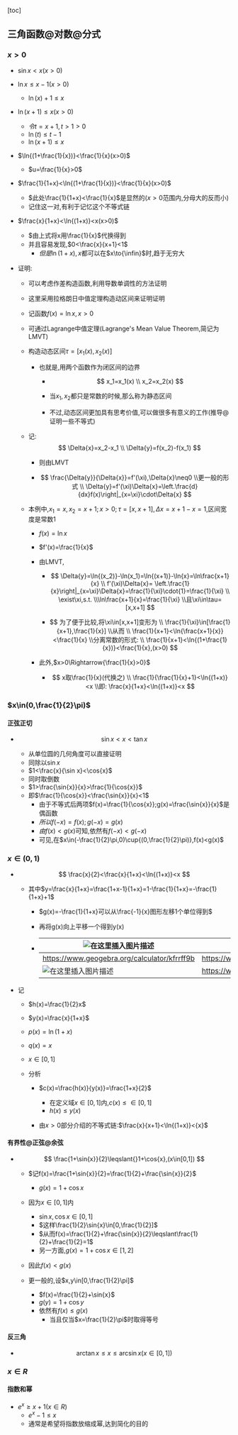 [toc]

## 三角函数@对数@分式

### $x>0$

- $\sin{x}<x(x>0)$

- $\ln{x}\leqslant{x-1}(x>0)$

  - $\ln{(x)}+1\leqslant{x}$

- $\ln{(x+1)}\leqslant{x}(x>0)$

  - $令t=x+1,t>1>0$
  - $\ln(t)\leqslant{t-1}$
  - $\ln{(x+1)}\leqslant{x}$

- $\ln{(1+\frac{1}{x})}<\frac{1}{x}(x>0)$

  - $u=\frac{1}{x}>0$

- $\frac{1}{1+x}<\ln{(1+\frac{1}{x})}<\frac{1}{x}(x>0)$

  - $此处\frac{1}{1+x}<\frac{1}{x}$是显然的($x>0$范围内,分母大的反而小)
  - 记住这一对,有利于记忆这个不等式链

- $\frac{x}{1+x}<\ln{(1+x)}<x(x>0)$

  - $由上式将x用\frac{1}{x}$代换得到
  - 并且容易发现,$0<\frac{x}{x+1}<1$
    - $但是\ln{(1+x)},x$都可以在$x\to{\infin}$时,趋于无穷大

- 证明:

  - 可以考虑作差构造函数,利用导数单调性的方法证明

  - 这里采用拉格朗日中值定理构造动区间来证明证明

  - 记函数$f(x)=\ln{x},x>0$

  - 可通过Lagrange中值定理(Lagrange's Mean Value Theorem,简记为LMVT)

  - 构造动态区间$\tau=[x_1(x),x_2(x)]$

    - 也就是,用两个函数作为闭区间的边界

      - $$
        x_1=x_1(x)
        \\
        x_2=x_2(x)
        $$

      - 当$x_1,x_2$都只是常数的时候,那么称为静态区间

      - 不过,动态区间更加具有思考价值,可以做很多有意义的工作(推导@证明一些不等式)

  - 记:
    $$
    \Delta{x}=x_2-x_1
    \\
    \Delta{y}=f(x_2)-f(x_1)
    $$

    - 则由LMVT

    - $$
      \frac{\Delta{y}}{\Delta{x}}=f'(\xi),\Delta{x}\neq0
      \\更一般的形式
      \\
      \Delta{y}=f'(\xi)\Delta{x}=\left.\frac{d}{dx}f(x)\right|_{x=\xi}\cdot\Delta{x}
      $$

  - 本例中,$x_1=x,x_2=x+1;x>0;\tau=[x,x+1],\Delta{x}=x+1-x=1$,区间宽度是常数1

    - $f(x)=\ln{x}$

    - $f'(x)=\frac{1}{x}$

    - 由LMVT,

      - $$
        \Delta{y}=\ln{(x_2)}-\ln(x_1)=\ln{(x+1)}-\ln{x}=\ln\frac{x+1}{x}
        \\
        f'(\xi)\Delta{x}=
        \left.\frac{1}{x}\right|_{x=\xi}\Delta{x}=\frac{1}{\xi}\cdot{1}=\frac{1}{\xi}
        \\
        \exist\xi,s.t.
        \\\ln\frac{x+1}{x}=\frac{1}{\xi}
        \\且\xi\in\tau=[x,x+1]
        $$

        

      - $$
        为了便于比较,将\xi\in[x,x+1]变形为
        \\
        \frac{1}{\xi}\in[\frac{1}{x+1},\frac{1}{x}]
        \\从而
        \\
        \frac{1}{x+1}<\ln{\frac{x+1}{x}}<\frac{1}{x}
        \\分离常数的形式:
        \\
        \frac{1}{x+1}<\ln{(1+\frac{1}{x})}<\frac{1}{x},(x>0)
        $$

        

    - 此外,$x>0\Rightarrow{\frac{1}{x}>0}$

      - $$
        x取\frac{1}{x}(代换之)
        \\
        \frac{1}{\frac{1}{x}+1}<\ln{(1+x)}<x
        \\即:
        \frac{x}{1+x}<\ln{(1+x)}<x
        $$

        

    

### $x\in(0,\frac{1}{2}\pi)$

#### 正弦正切

- $$
  \sin{x}<x<\tan{x}
  $$
  
  - 从单位圆的几何角度可以直接证明
  - 同除以$\sin{x}$
  - $1<\frac{x}{\sin x}<\cos{x}$
  - 同时取倒数
  - $1>\frac{\sin{x}}{x}>\frac{1}{\cos{x}}$
  - 即$\frac{1}{\cos{x}}<\frac{\sin{x}}{x}<1$
    - 由于不等式后两项$f(x)=\frac{1}{\cos{x}};g(x)=\frac{\sin{x}}{x}$是偶函数
    - $所以f(-x)=f(x);g(-x)=g(x)$
    - $由f(x)<g(x)$可知,依然有$f(-x)<g(-x)$
    - 可见,在$x\in(-\frac{1}{2}\pi,0)\cup{(0,\frac{1}{2}\pi)},f(x)<g(x)$

### $x\in(0,1)$

- $$
  \frac{x}{2}<\frac{x}{1+x}<\ln{(1+x)}<x
  $$
  
  - 其中$y=\frac{x}{1+x}=\frac{1+x-1}{1+x}=1-\frac{1}{1+x}=-\frac{1}{1+x}+1$
  
    - $g(x)=-\frac{1}{1+x}可以从\frac{-1}{x}图形左移1个单位得到$
    - 再将g(x)向上平移一个得到y(x)
  
  
    - | ![在这里插入图片描述](https://img-blog.csdnimg.cn/503b4dd4a2514d7c9f0f23e011bc5b12.png) | ![](https://img-blog.csdnimg.cn/bee889ef30b44f5d9c45c4c3953ffdeb.png) |      |
      | ------------------------------------------------------------ | ------------------------------------------------------------ | ---- |
      | https://www.geogebra.org/calculator/kfrrff9b                 | https://www.geogebra.org/calculator/vx6xkq8n                 |      |
      | ![在这里插入图片描述](https://img-blog.csdnimg.cn/dfa6920b93d24db89a9dd0c88b9edb12.png) | https://www.geogebra.org/calculator/aqejwzsm                 |      |
  


- 记

  - $h(x)=\frac{1}{2}x$
  - $y(x)=\frac{x}{1+x}$
  - $p(x)=\ln{(1+x)}$
  - $q(x)=x$
  - $x\in{[0,1]}$
  - 分析

    - $c(x)=\frac{h(x)}{y(x)}=\frac{1+x}{2}$

      - 在定义域$x\in[0,1]$内,$c(x)\leqslant\in[0,1]$
      - $h(x)\leqslant{}y(x)$

    - 由$x>0$部分介绍的不等式链:$\frac{x}{x+1}<\ln{(1+x)}<{x}$

#### 有界性@正弦@余弦

- $$
  \frac{1+\sin{x}}{2}\leqslant{}1+\cos{x},(x\in[0,1])
  $$

  - $记f(x)=\frac{1+\sin{x}}{2}=\frac{1}{2}+\frac{\sin{x}}{2}$
    - $g(x)=1+\cos{x}$
  - 因为$x\in[0,1]$内
    - $\sin{x},\cos{x}\in[0,1]$
    - $这样\frac{1}{2}\sin{x}\in[0,\frac{1}{2}]$
    - $从而f(x)=\frac{1}{2}+\frac{\sin{x}}{2}\leqslant\frac{1}{2}+\frac{1}{2}=1$
    - 另一方面,$g(x)=1+\cos{x}\in[1,2]$

  - 因此$f(x)<g(x)$
  - 更一般的,设$x,y\in[0,\frac{1}{2}\pi]$
    - $f(x)=\frac{1}{2}+\sin{x}$
    - $g(y)=1+\cos{y}$
    - 依然有$f(x)\leqslant{g(x)}$
      - 当且仅当$x=\frac{1}{2}\pi$时取得等号


#### 反三角

- $$
  \arctan{x}\leqslant{x}\leqslant{\arcsin{x}}(x\in[0,1])
  $$

  

### $x\in{R}$

#### 指数和幂

- $e^x\geqslant{x+1}(x\in{R})$
  - $e^x-1\leqslant{x}$
  - 通常是希望将指数放缩成幂,达到简化的目的

